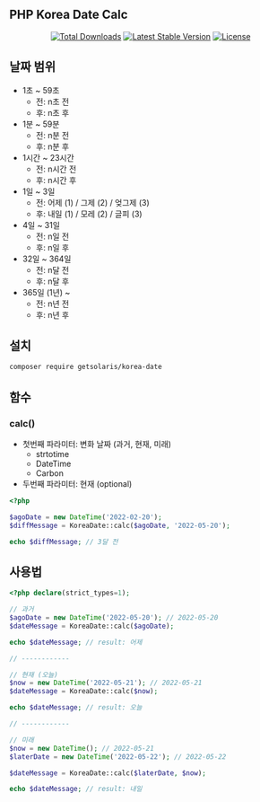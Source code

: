 ## PHP Korea Date Calc

<p align="center">
<a href="https://packagist.org/packages/getsolaris/korea-date"><img src="https://poser.pugx.org/getsolaris/korea-date/d/total.svg" alt="Total Downloads"></a>
<a href="https://packagist.org/packages/getsolaris/korea-date"><img src="https://poser.pugx.org/getsolaris/korea-date/v/stable.svg" alt="Latest Stable Version"></a>
<a href="https://packagist.org/packages/getsolaris/korea-date"><img src="https://poser.pugx.org/getsolaris/korea-date/license.svg" alt="License"></a>
</p>


## 날짜 범위

- 1초 ~ 59초
  - 전: n초 전
  - 후: n초 후
- 1분 ~ 59분
  - 전: n분 전
  - 후: n분 후
- 1시간 ~ 23시간
  - 전: n시간 전
  - 후: n시간 후
- 1일 ~ 3일
  - 전: 어제 (1) / 그제 (2) / 엊그제 (3)
  - 후: 내일 (1) / 모레 (2) / 글피 (3)
- 4일 ~ 31일
  - 전: n일 전
  - 후: n일 후
- 32일 ~ 364일
  - 전: n달 전
  - 후: n달 후
- 365일 (1년) ~
  - 전: n년 전
  - 후: n년 후

## 설치

```bash
composer require getsolaris/korea-date
```

## 함수

### calc()
- 첫번째 파라미터: 변화 날짜 (과거, 현재, 미래)
  - strtotime
  - DateTime
  - Carbon
- 두번째 파라미터: 현재 (optional)

```php 
<?php 

$agoDate = new DateTime('2022-02-20');
$diffMessage = KoreaDate::calc($agoDate, '2022-05-20');

echo $diffMessage; // 3달 전
```

## 사용법

```php
<?php declare(strict_types=1);

// 과거
$agoDate = new DateTime('2022-05-20'); // 2022-05-20
$dateMessage = KoreaDate::calc($agoDate);

echo $dateMessage; // result: 어제

// ------------

// 현재 (오늘)
$now = new DateTime('2022-05-21'); // 2022-05-21
$dateMessage = KoreaDate::calc($now);

echo $dateMessage; // result: 오늘

// ------------

// 미래
$now = new DateTime(); // 2022-05-21
$laterDate = new DateTime('2022-05-22'); // 2022-05-22

$dateMessage = KoreaDate::calc($laterDate, $now);

echo $dateMessage; // result: 내일
```
